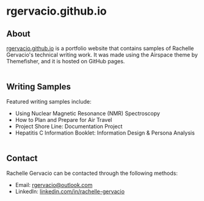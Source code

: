 # rgervacio.github.io

## About
[rgervacio.github.io](https://rgervacio.github.io/) is a portfolio website that contains samples of Rachelle Gervacio's technical writing work. It was made using the Airspace theme by Themefisher, and it is hosted on GitHub pages.<br/><br/>

## Writing Samples
Featured writing samples include:
* Using Nuclear Magnetic Resonance (NMR) Spectroscopy
* How to Plan and Prepare for Air Travel
* Project Shore Line: Documentation Project
* Hepatitis C Information Booklet: Information Design & Persona Analysis<br/><br/>

## Contact
Rachelle Gervacio can be contacted through the following methods:
* Email: rgervacio@outlook.com
* LinkedIn: [linkedin.com/in/rachelle-gervacio](linkedin.com/in/rachelle-gervacio)